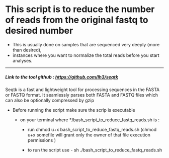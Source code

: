 
# This script is to reduce the number of reads from the original fastq to desired number 




* This is usually done on samples that are sequenced very deeply (more than desired),
* instances where you want to normalize the total reads before you start analyses.




***

##### Link to the tool github : https://github.com/lh3/seqtk

Seqtk is a fast and lightweight tool for processing sequences in the FASTA or FASTQ format. It seamlessly parses both FASTA and FASTQ files which can also be optionally compressed by gzip




* Before running the script make sure the scrip is executable 

  + on your terminal where */bash_script_to_reduce_fastq_reads.sh is :
    + run chmod u+x bash_script_to_reduce_fastq_reads.sh 
      (chmod u+x somefile will grant only the owner of that file execution permissions )
    
    + to run the script use - sh ./bash_script_to_reduce_fastq_reads.sh
